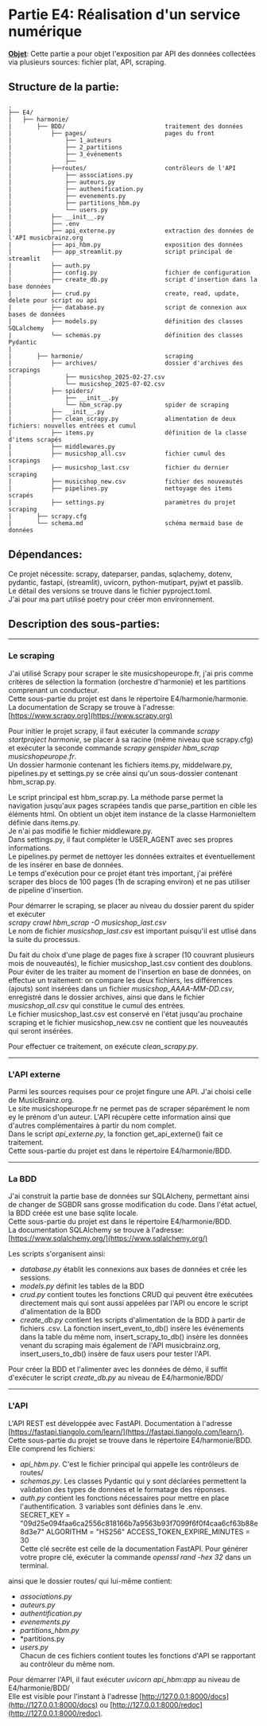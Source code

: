 
# Partie E4: Réalisation d'un service numérique

**<ins>Objet</ins>**: Cette partie a pour objet l'exposition par API des données collectées via plusieurs sources: fichier plat, API, scraping.

## Structure de la partie:

```
.
├── E4/
|   ├── harmonie/
|       ├── BDD/                            traitement des données
|           ├── pages/                      pages du front
|               ├── 1_auteurs
|               ├── 2_partitions
|               ├── 3_événements
|               ├──
|           ├──routes/                      contrôleurs de l'API
|               ├── associations.py
|               ├── auteurs.py
|               ├── authenification.py
|               ├── evenements.py
|               ├── partitions_hbm.py
|               └── users.py
|           ├── __init__.py
|           ├── .env
|           ├── api_externe.py              extraction des données de l'API musicbrainz.org
|           ├── api_hbm.py                  exposition des données
|           ├── app_streamlit.py            script principal de streamlit
|           ├── auth.py
|           ├── config.py                   fichier de configuration
|           ├── create_db.py                script d'insertion dans la base données
|           ├── crud.py                     create, read, update, delete pour script ou api
|           ├── database.py                 script de connexion aux bases de données
|           ├── models.py                   définition des classes SQLalchemy
|           └── schemas.py                  définition des classes Pydantic
|
|       ├── harmonie/                       scraping 
|           ├── archives/                   dossier d'archives des scrapings
|               ├── musicshop_2025-02-27.csv
|               └── musicshop_2025-07-02.csv
|           ├── spiders/
|               ├── __init__.py
|               └── hbm_scrap.py            spider de scraping
|           ├── __init__.py
|           ├── clean_scrapy.py             alimentation de deux fichiers: nouvelles entrées et cumul       
|           ├── items.py                    définition de la classe d'items scrapés 
|           ├── middlewares.py
|           ├── musicshop_all.csv           fichier cumul des scrapings
|           ├── musicshop_last.csv          fichier du dernier scraping
|           ├── musicshop_new.csv           fichier des nouveautés 
|           ├── pipelines.py                nettoyage des items scrapés
|           ├── settings.py                 paramètres du projet scraping
|       ├── scrapy.cfg
|       └── schema.md                       schéma mermaid base de données

``` 
## Dépendances:

Ce projet nécessite:
scrapy, dateparser, pandas, sqlachemy, dotenv, pydantic, fastapi, (streamlit), uvicorn, python-mutipart, pyjwt et passlib.  
Le détail des versions se trouve dans le fichier pyproject.toml.  
J'ai pour ma part utilisé poetry pour créer mon environnement.

## Description des sous-parties:

***

### Le scraping

J'ai utilisé Scrapy pour scraper le site musicshopeurope.fr, j'ai pris comme critères de sélection la formation (orchestre d'harmonie) et les partitions comprenant un conducteur.  
Cette sous-partie du projet est dans le répertoire E4/harmonie/harmonie.  
La documentation de Scrapy se trouve à l'adresse: [https://www.scrapy.org](https://www.scrapy.org)
  
Pour initier le projet scrapy, il faut exécuter la commande *scrapy startproject harmonie*, se placer à sa racine (même niveau que scrapy.cfg) et exécuter la seconde commande *scrapy genspider hbm_scrap musicshopeurope.fr*.  
Un dossier harmonie contenant les fichiers items.py, middelware.py, pipelines.py et settings.py se crée ainsi qu'un sous-dossier contenant hbm_scrap.py.  
  
Le script principal est hbm_scrap.py. La méthode parse permet la navigation jusqu'aux pages scrapées tandis que parse_partition en cible les éléments html. On obtient un objet item instance de la classe HarmonieItem définie dans items.py.   
Je n'ai pas modifié le fichier middleware.py.  
Dans settings.py, il faut compléter le USER_AGENT avec ses propres informations.  
Le pipelines.py permet de nettoyer les données extraites et éventuellement de les insérer en base de données.  
Le temps d'exécution pour ce projet étant très important, j'ai préféré scraper des blocs de 100 pages (1h de scraping environ) et ne pas utiliser de pipeline d'insertion.  

Pour démarrer le scraping, se placer au niveau du dossier parent du spider et exécuter  
*scrapy crawl hbm_scrap -O musicshop_last.csv*  
Le nom de fichier *musicshop_last.csv* est important puisqu'il est utlisé dans la suite du processus. 

Du fait du choix d'une plage de pages fixe à scraper (10 couvrant plusieurs mois de nouveautés), le fichier musicshop_last.csv contient des doublons. Pour éviter de les traiter au moment de l'insertion en base de données, on effectue un traitement: on compare les deux fichiers, les différences (ajouts) sont insérées dans un fichier *musicshop_AAAA-MM-DD.csv*, enregistré dans le dossier archives, ainsi que dans le fichier *musicshop_all.csv* qui constitue le cumul des entrées.  
Le fichier musicshop_last.csv est conservé en l'état jusqu'au prochaine scraping et le fichier musicshop_new.csv ne contient que les nouveautés qui seront insérées.  

Pour effectuer ce traitement, on exécute *clean_scrapy.py*.  

***

### L'API externe

Parmi les sources requises pour ce projet fingure une API. J'ai choisi celle de MusicBrainz.org.  
Le site musicshopeurope.fr ne permet pas de scraper séparément le nom ey le prénom d'un auteur. L'API récupère cette information ainsi que d'autres complémentaires à partir du nom complet.  
Dans le script *api_externe.py*, la fonction get_api_externe() fait ce traitement.   
Cette sous-partie du projet est dans le répertoire E4/harmonie/BDD.


***

### La BDD

J'ai construit la partie base de données sur SQLAlcheny, permettant ainsi de changer de SGBDR sans grosse modification du code. Dans l'état actuel, la BDD créée est une base sqlite locale.    
Cette sous-partie du projet est dans le répertoire E4/harmonie/BDD.  
La documentation SQLAlchemy se trouve à l'adresse: [https://www.sqlalchemy.org/](https://www.sqlalchemy.org/)
  
Les scripts s'organisent ainsi:  

+ *database.py* établit les connexions aux bases de données et crée les sessions.
+ *models.py* définit les tables de la BDD
+ *crud.py* contient toutes les fonctions CRUD qui peuvent être exécutées directement mais qui sont aussi appelées par l'API ou encore le script d'alimentation de la BDD
+ *create_db.py* contient les scripts d'alimentation de la BDD à partir de fichiers .csv. La fonction insert_event_to_db() insère les événements dans la table du même nom, insert_scrapy_to_db() insère les données venant du scraping mais également de l'API musicbrainz.org, insert_users_to_db() insère de faux users pour tester l'API.  

Pour créer la BDD et l'alimenter avec les données de démo, il suffit d'exécuter le script *create_db.py* au niveau de E4/harmonie/BDD/  

***

### L'API

L'API REST est développée avec FastAPI. Documentation à l'adresse [https://fastapi.tiangolo.com/learn/](https://fastapi.tiangolo.com/learn/).   
Cette sous-partie du projet se trouve dans le répertoire E4/harmonie/BDD.  
Elle comprend les fichiers:
+ *api_hbm.py*. C'est le fichier principal qui appelle les contrôleurs de routes/
+ *schemas.py*. Les classes Pydantic qui y sont déclarées permettent la validation des types de données et le formatage des réponses.
+ *auth.py* contient les fonctions nécessaires pour mettre en place l'authentification. 3 variables sont définies dans le .env.  
SECRET_KEY = "09d25e094faa6ca2556c818166b7a9563b93f7099f6f0f4caa6cf63b88e8d3e7"
ALGORITHM = "HS256"
ACCESS_TOKEN_EXPIRE_MINUTES = 30  
Cette clé secrête est celle de la documentation FastAPI.  Pour générer votre propre clé, exécuter la commande *openssl rand -hex 32* dans un terminal.  

ainsi que le dossier routes/ qui lui-même contient:
+ *associations.py*
+ *auteurs.py*
+ *authentification.py*
+ *evenements.py*
+ *partitions_hbm.py*
+ *partitions.py
+ *users.py*  
Chacun de ces fichiers contient toutes les fonctions d'API se rapportant au contrôleur du même nom.  

Pour démarrer l'API, il faut exécuter *uvicorn api_hbm:app* au niveau de E4/harmonie/BDD/  
Elle est visible pour l'instant à l'adresse [http://127.0.0.1:8000/docs](http://127.0.0.1:8000/docs) ou [http://127.0.0.1:8000/redoc](http://127.0.0.1:8000/redoc).




